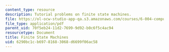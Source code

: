 ```yaml
---
content_type: resource
description: Tutorial problems on finite state machines.
file: https://ol-ocw-studio-app-qa.s3.amazonaws.com/courses/6-004-computation-structures-spring-2009/6290bc1cb69781683068d6699f06ac58_MIT6004s09tutor07.pdf
file_type: application/pdf
parent_uid: 70f5eb24-11d2-7699-9d92-b0c6f5c4ac94
resourcetype: Document
title: Finite State Machines
uid: 6290bc1c-b697-8168-3068-d6699f06ac58
---
```

